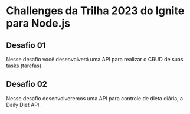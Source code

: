 # Challenges da Trilha 2023 do Ignite para Node.js

## Desafio 01

Nesse desafio você desenvolverá uma API para realizar o CRUD de suas tasks (tarefas).

## Desafio 02

Nesse desafio desenvolveremos uma API para controle de dieta diária, a Daily Diet API.
